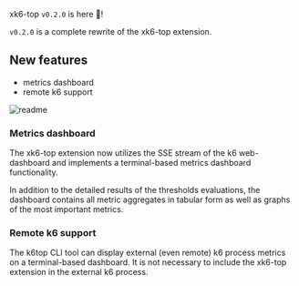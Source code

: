xk6-top `v0.2.0` is here 🎉!

`v0.2.0` is a complete rewrite of the xk6-top extension.

## New features

- metrics dashboard
- remote k6 support

![readme](https://vhs.charm.sh/vhs-6l8VhPFtWyE2xTYx1jurRk.gif)

### Metrics dashboard

The xk6-top extension now utilizes the SSE stream of the k6 web-dashboard and implements a terminal-based metrics dashboard functionality.

In addition to the detailed results of the thresholds evaluations, the dashboard contains all metric aggregates in tabular form as well as graphs of the most important metrics.

### Remote k6 support

The k6top CLI tool can display external (even remote) k6 process metrics on a terminal-based dashboard. It is not necessary to include the xk6-top extension in the external k6 process.
